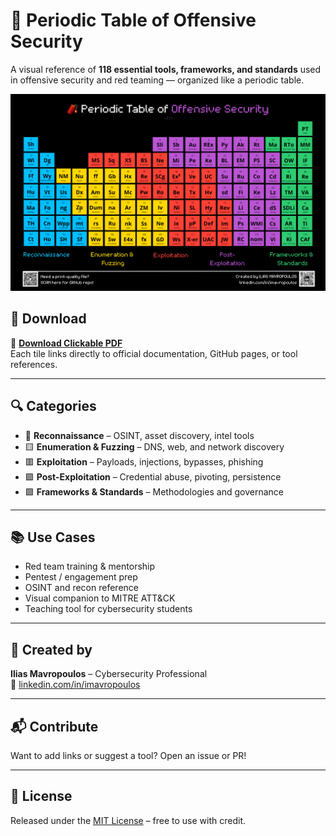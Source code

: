 # 🧨 Periodic Table of Offensive Security

A visual reference of **118 essential tools, frameworks, and standards** used in offensive security and red teaming — organized like a periodic table.

![Periodic Table of Offensive Security](./periodic_table_offsec.png)

## 📄 Download

🎯 **[Download Clickable PDF](./periodic_table_offsec.pdf)**  
Each tile links directly to official documentation, GitHub pages, or tool references.

---

## 🔍 Categories

- 🔷 **Reconnaissance** – OSINT, asset discovery, intel tools
- 🟨 **Enumeration & Fuzzing** – DNS, web, and network discovery
- 🟥 **Exploitation** – Payloads, injections, bypasses, phishing
- 🟪 **Post-Exploitation** – Credential abuse, pivoting, persistence
- 🟩 **Frameworks & Standards** – Methodologies and governance

---

## 📚 Use Cases

- Red team training & mentorship  
- Pentest / engagement prep  
- OSINT and recon reference  
- Visual companion to MITRE ATT&CK  
- Teaching tool for cybersecurity students

---

## 🧠 Created by

**Ilias Mavropoulos** – Cybersecurity Professional  
🔗 [linkedin.com/in/imavropoulos](https://linkedin.com/in/imavropoulos)

---

## 📬 Contribute

Want to add links or suggest a tool? Open an issue or PR!

---

## 📜 License

Released under the [MIT License](./LICENSE) – free to use with credit.
